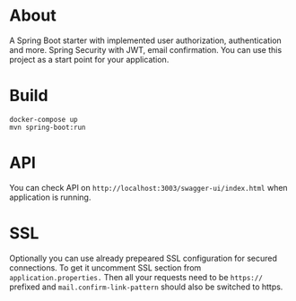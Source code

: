 # About
A Spring Boot starter with implemented user authorization, authentication and more. Spring Security with JWT, email confirmation.
You can use this project as a start point for your application.

# Build

```console
docker-compose up
mvn spring-boot:run
```

# API
You can check API on ```http://localhost:3003/swagger-ui/index.html``` when application is running.
# SSL
Optionally you can use already prepeared SSL configuration for secured connections.
To get it uncomment SSL section from ```application.properties.``` Then all your requests need to be ```https://``` prefixed and ```mail.confirm-link-pattern``` should also be switched to https.
